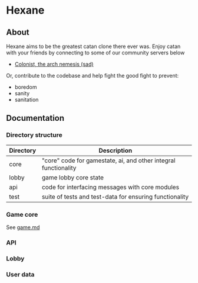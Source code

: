 # Hexane

## About
Hexane aims to be the greatest catan clone there ever was.
Enjoy catan with your friends by connecting to some of our community servers below
- [Colonist, the arch nemesis (sad)][s1]

Or, contribute to the codebase and help fight the good fight to prevent:
+ boredom
+ sanity
+ sanitation

[s1]: <https://colonist.io>

## Documentation
### Directory structure
| Directory | Description |
| ------ | ------ |
| core | "core" code for gamestate, ai, and other integral functionality |
| lobby | game lobby core state |
| api | code for interfacing messages with core modules |
| test | suite of tests and test-data for ensuring functionality |

### Game core
See [game.md](markdown/game.md)
### API

### Lobby
### User data